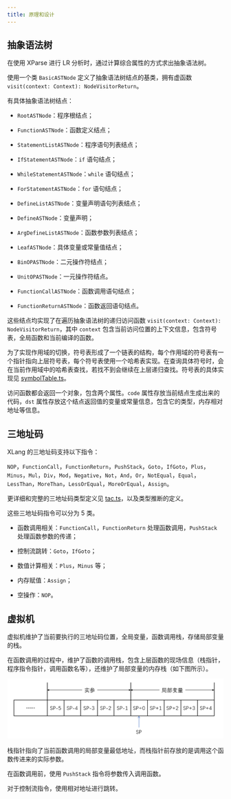 ```yaml
---
title: 原理和设计
---
```


## 抽象语法树

在使用 XParse 进行 LR 分析时，通过计算综合属性的方式求出抽象语法树。

使用一个类 `BasicASTNode` 定义了抽象语法树结点的基类，拥有虚函数 `visit(context: Context): NodeVisitorReturn`。

有具体抽象语法树结点：

+ `RootASTNode`：程序根结点；

+ `FunctionASTNode`：函数定义结点；

+ `StatementListASTNode`：程序语句列表结点；

+ `IfStatementASTNode`：`if` 语句结点；

+ `WhileStatementASTNode`：`while` 语句结点；

+ `ForStatementASTNode`：`for` 语句结点；

+ `DefineListASTNode`：变量声明语句列表结点；

+ `DefineASTNode`：变量声明；

+ `ArgDefineListASTNode`：函数参数列表结点；

+ `LeafASTNode`：具体变量或常量值结点；

+ `BinOPASTNode`：二元操作符结点；

+ `UnitOPASTNode`：一元操作符结点。

+ `FunctionCallASTNode`：函数调用语句结点；

+ `FunctionReturnASTNode`：函数返回语句结点。

这些结点均实现了在遍历抽象语法树的递归访问函数 `visit(context: Context): NodeVisitorReturn`，其中 `context` 包含当前访问位置的上下文信息，包含符号表，全局函数和当前编译的函数。

为了实现作用域的切换，符号表形成了一个链表的结构，每个作用域的符号表有一个指针指向上层符号表，每个符号表使用一个哈希表实现。在查询具体符号时，会在当前作用域中的哈希表查找，若找不到会继续在上层递归查找。符号表的具体实现见 [symbolTable.ts](https://github.com/yjl9903/XLang/blob/master/src/xlang/symbolTable.ts)。

访问函数都会返回一个对象，包含两个属性。`code` 属性存放当前结点生成出来的代码，`dst` 属性存放这个结点返回值的变量或常量信息，包含它的类型，内存相对地址等信息。

## 三地址码

XLang 的三地址码支持以下指令：

`NOP`，`FunctionCall`，`FunctionReturn`，`PushStack`，`Goto`，`IfGoto`，`Plus`，`Minus`，`Mul`，`Div`，`Mod`，`Negative`，`Not`，`And`，`Or`，`NotEqual`，`Equal`，`LessThan`，`MoreThan`，`LessOrEqual`，`MoreOrEqual`，`Assign`。

更详细和完整的三地址码类型定义见 [tac.ts](https://github.com/yjl9903/XLang/blob/master/src/xlang/tac.ts)，以及类型推断的定义。

这些三地址码指令可以分为 $5$ 类。

+ 函数调用相关：`FunctionCall`，`FunctionReturn` 处理函数调用，`PushStack` 处理函数参数的传递；

+ 控制流跳转：`Goto`，`IfGoto`；

+ 数值计算相关：`Plus`，`Minus` 等；

+ 内存赋值：`Assign`；

+ 空操作：`NOP`。

## 虚拟机

虚拟机维护了当前要执行的三地址码位置，全局变量，函数调用栈，存储局部变量的栈。

在函数调用的过程中，维护了函数的调用栈，包含上层函数的现场信息（栈指针，程序指令指针，调用函数名等），还维护了局部变量的内存栈（如下图所示）。

<center><img src="/stack.png" alt="stack"></center>

栈指针指向了当前函数调用的局部变量最低地址，而栈指针前存放的是调用这个函数传进来的实际参数。

在函数调用前，使用 `PushStack` 指令将参数传入调用函数。

对于控制流指令，使用相对地址进行跳转。
